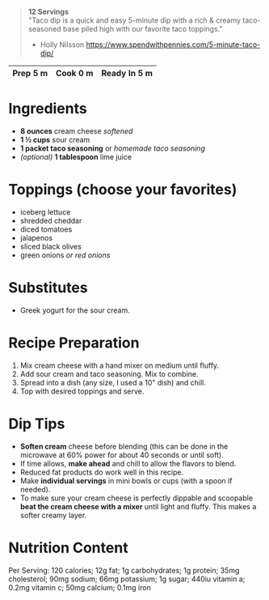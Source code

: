 > __12 Servings__  
"Taco dip is a quick and easy 5-minute dip with a rich & creamy taco-seasoned base piled high with our favorite taco toppings." 
> - Holly Nilsson
https://www.spendwithpennies.com/5-minute-taco-dip/

Prep 5 m | Cook 0 m | Ready In 5 m
----------|-----------|--------------

# Ingredients

- **8 ounces** cream cheese *softened*
- **1 ½ cups** sour cream
- **1 packet taco seasoning** or *homemade taco seasoning*
- *(optional)* **1 tablespoon** lime juice

# Toppings (choose your favorites)
- iceberg lettuce
- shredded cheddar
- diced tomatoes
- jalapenos
- sliced black olives
- green onions *or red onions*

# Substitutes
- Greek yogurt for the sour cream.

# Recipe Preparation

1. Mix cream cheese with a hand mixer on medium until fluffy.
2. Add sour cream and taco seasoning. Mix to combine.
3. Spread into a dish (any size, I used a 10" dish) and chill.
4. Top with desired toppings and serve.

# Dip Tips
- **Soften cream** cheese before blending (this can be done in the microwave at 60% power for about 40 seconds or until soft).
- If time allows, **make ahead** and chill to allow the flavors to blend.
- Reduced fat products do work well in this recipe.
- Make **individual servings** in mini bowls or cups (with a spoon if needed).
- To make sure your cream cheese is perfectly dippable and scoopable **beat the cream cheese with a mixer** until light and fluffy. This makes a softer creamy layer.

# Nutrition Content
Per Serving: 120 calories; 12g fat; 1g carbohydrates; 1g protein; 35mg cholesterol; 90mg sodium; 66mg potassium; 1g sugar; 440iu vitamin a; 0.2mg vitamin c; 50mg calcium; 0.1mg iron
